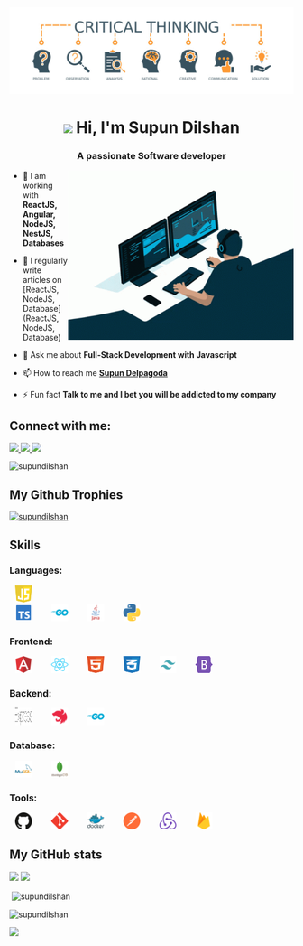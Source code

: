 ![MasterHead](Images/banner.jpg)
<h1 align="center"> <img src="https://media.giphy.com/media/hvRJCLFzcasrR4ia7z/giphy.gif" width="30px"/> Hi, I'm Supun Dilshan</h1>
<h3 align="center">A passionate Software developer</h3>

<img align="right" alt="Coding" width="400" src="Images/GIF/coding.gif">

- 🌱 I am working with  **ReactJS, Angular, NodeJS, NestJS, Databases**

- 📝 I regularly write articles on [ReactJS, NodeJS, Database](ReactJS, NodeJS, Database)

- 💬 Ask me about **Full-Stack Development with Javascript**

- 📫 How to reach me **[Supun Delpagoda](https://www.linkedin.com/in/supun-delpagoda)**

- ⚡ Fun fact **Talk to me and I bet you will be addicted to my company**

<h2 align="left">Connect with me:</h2>

  <a href="https://www.supundilshandelpagoda@gmail.com">
    <img src="https://img.shields.io/badge/supundilshandelpagoda@gmail.com-D14836?style=for-the-badge&logo=gmail&logoColor=white" />
  </a>
  <a href="https://www.linkedin.com/in/supun-delpagoda/">
    <img src="https://img.shields.io/badge/supundelpagoda-0077B5?style=for-the-badge&logo=linkedin&logoColor=white" />
  </a>
  <a href="https://medium.com/@supundelpagoda">
    <img src="https://img.shields.io/badge/supundelpagoda-12100E?style=for-the-badge&logo=medium&logoColor=white" />
  </a>
  
  <p align="left"> <img src="https://komarev.com/ghpvc/?username=supundilshan&label=Profile%20views&color=0e75b6&style=flat" alt="supundilshan" /> </p>

<h2> My Github Trophies </h2>
<p align="left"> <a href="https://github.com/ryo-ma/github-profile-trophy"><img src="https://github-profile-trophy.vercel.app/?username=supundilshan" alt="supundilshan" /></a> </p>

<!-- <h2> My Blogs posts </h2> -->

<!-- ### Blogs posts -->
<!-- BLOG-POST-LIST:START -->
<!-- BLOG-POST-LIST:END -->
<h2> Skills </h2>
<h3 align="left">Languages:</h3>

<p align="left">
    <img src="Images/Languages/javascript.svg" alt="javascript" width="30" height="30"
        style="padding-left: 10px; padding-right: 500px;"/>
    <img src="Images/Languages/typescript.svg" alt="typescript" width="30" height="30"
        style="padding-left: 10px; padding-right: 20px;" />
    <img src="Images/Languages/go.svg" alt="golang" width="30" height="30"
        style="padding-left: 10px; padding-right: 20px;" />
    <img src="Images/Languages/java.svg" alt="java" width="30" height="30"
        style="padding-left: 10px; padding-right: 20px;" />
    <img src="Images/Languages/python.svg" alt="python" width="30" height="30"
        style="padding-left: 10px; padding-right: 20px;" />

</p>

<h3 align="left">Frontend:</h3>

<p align="left">
    <img src="Images/FrontEnd/angular.svg" alt="angular" width="30" height="30" style="padding-left: 10px; padding-right: 20px;" />
    <img src="Images/FrontEnd/react.svg" alt="react" width="30" height="30" style="padding-left: 10px; padding-right: 20px;" />
    <img src="Images/FrontEnd/html.svg" alt="html" width="30" height="30" style="padding-left: 10px; padding-right: 20px;" />
    <img src="Images/FrontEnd/css.svg" alt="css" width="30" height="30" style="padding-left: 10px; padding-right: 20px;" />
    <img src="Images/FrontEnd/tailwind.svg" alt="tailwind" width="30" height="30" style="padding-left: 10px; padding-right: 20px;" />
    <img src="Images/FrontEnd/bootstrap.svg" alt="bootstrap" width="30" height="30" style="padding-left: 10px; padding-right: 20px;" />
</p>

<h3 align="left">Backend:</h3>

<p align="left">
    <img src="Images/BackEnd/express.svg" alt="express" width="30" height="30" style="padding-left: 10px; padding-right: 20px;" />
    <img src="Images/BackEnd/nestjs.svg" alt="nestJs" width="30" height="30" style="padding-left: 10px; padding-right: 20px;" />
    <img src="Images/BackEnd/go.svg" alt="go" width="30" height="30" style="padding-left: 10px; padding-right: 20px;" />
</p>

<h3 align="left">Database:</h3>

<p align="left">
    <img src="Images/Database/mysql.svg" alt="mysql" width="30" height="30" style="padding-left: 10px; padding-right: 20px;" />
    <img src="Images/Database/mongodb.svg" alt="mongodb" width="30" height="30" style="padding-left: 10px; padding-right: 20px;" />
</p>

<h3 align="left">Tools:</h3>

<p align="left">
    <img src="Images/Tools/github.svg" alt="github" width="30" height="30" style="padding-left: 10px; padding-right: 20px;" />
    <img src="Images/Tools/git.svg" alt="git" width="30" height="30" style="padding-left: 10px; padding-right: 20px;" />
    <img src="Images/Tools/docker.svg" alt="docker" width="30" height="30" style="padding-left: 10px; padding-right: 20px;" />
    <img src="Images/Tools/postman.svg" alt="postman" width="30" height="30" style="padding-left: 10px; padding-right: 20px;" />
    <img src="Images/Tools/redux.svg" alt="redux" width="30" height="30" style="padding-left: 10px; padding-right: 20px;" />
    <img src="Images/Tools/firebase.svg" alt="firebase" width="30" height="30" style="padding-left: 10px; padding-right: 20px;" />

</p>

<h2> My GitHub stats</h2>

![](http://github-profile-summary-cards.vercel.app/api/cards/repos-per-language?username=supundilshan&theme=default)
![](http://github-profile-summary-cards.vercel.app/api/cards/most-commit-language?username=supundilshan&theme=default)

<p>&nbsp;<img align="center" src="https://github-readme-stats.vercel.app/api?username=supundilshan&show_icons=true&locale=en" alt="supundilshan" /></p>

<p><img align="center" src="https://github-readme-streak-stats.herokuapp.com/?user=supundilshan&" alt="supundilshan" /></p>

![](http://github-profile-summary-cards.vercel.app/api/cards/profile-details?username=supundilshan&theme=default)
